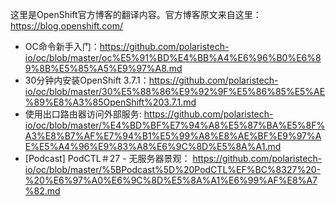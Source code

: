 这里是OpenShift官方博客的翻译内容。官方博客原文来自这里：https://blog.openshift.com/

* OC命令新手入门：https://github.com/polaristech-io/oc/blob/master/oc%E5%91%BD%E4%BB%A4%E6%96%B0%E6%89%8B%E5%85%A5%E9%97%A8.md
* 30分钟内安装OpenShift 3.7.1：https://github.com/polaristech-io/oc/blob/master/30%E5%88%86%E9%92%9F%E5%86%85%E5%AE%89%E8%A3%85OpenShift%203.7.1.md
* 使用出口路由器访问外部服务: https://github.com/polaristech-io/oc/blob/master/%E4%BD%BF%E7%94%A8%E5%87%BA%E5%8F%A3%E8%B7%AF%E7%94%B1%E5%99%A8%E8%AE%BF%E9%97%AE%E5%A4%96%E9%83%A8%E6%9C%8D%E5%8A%A1.md
* [Podcast] PodCTL＃27 - 无服务器景观： https://github.com/polaristech-io/oc/blob/master/%5BPodcast%5D%20PodCTL%EF%BC%8327%20-%20%E6%97%A0%E6%9C%8D%E5%8A%A1%E6%99%AF%E8%A7%82.md
